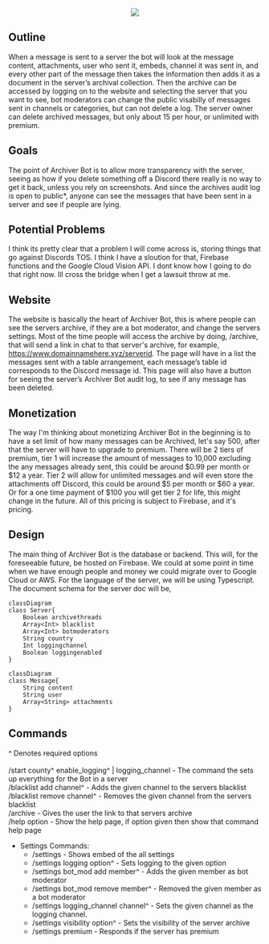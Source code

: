 <div align="center">
  <img align="center" src="https://github.com/tonymoooon543/Archiver-Bot/blob/master/images/archiver-logo.png">
</div>

## Outline
When a message is sent to a server the bot will look at the message content, 
attachments, user who sent it, embeds, channel it was sent in, and every other part 
of the message then takes the information then adds it as a document in the 
server’s archival collection. Then the archive can be accessed by logging on to 
the website and selecting the server that you want to see, bot moderators can change 
the public visabilly of messages sent in channels or categories, but can not delete a 
log. The server owner can delete archived messages, but only about 15 per hour, or unlimited with premium. 

## Goals
The point of Archiver Bot is to allow more transparency with the server, 
seeing as how if you delete something off a Discord there really is no way 
to get it back, unless you rely on screenshots. And since the archives audit 
log is open to public*, anyone can see the messages that have been sent in a server and see if people are lying.

## Potential Problems 
I think its pretty clear that a problem I will come across is, storing things that go against Discords TOS. I think I have a sloution for that, Firebase functions and the Google Cloud Vision API. I dont know how I going to do that right now. Ill cross the bridge when I get a lawsuit throw at me.

## Website
The website is basically the heart of Archiver Bot, this is where people can see 
the servers archive, if they are a bot moderator, and change the servers settings. 
Most of the time people will access the archive by doing, /archive, that will send a 
link in chat to that server's archive, for example, https://www.domainnamehere.xyz/serverid. 
The page will have in a list the messages sent with a table arrangement, each message’s table 
id corresponds to the Discord message id. This page will also have a button for seeing the server’s 
Archiver Bot audit log, to see if any message has been deleted.

## Monetization
The way I'm thinking about monetizing Archiver Bot in the beginning is to have a set limit of how 
many messages can be Archived, let's say 500, after that the server will have to upgrade to premium. 
There will be 2 tiers of premium, tier 1 will increase the amount of messages to 10,000 excluding the any 
messages already sent, this could be around $0.99 per month or $12 a year. Tier 2 will allow for unlimited 
messages and will even store the attachments off Discord, this could be around $5 per month or $60 a year. 
Or for a one time payment of $100 you will get tier 2 for life, this might change in the future. 
All of this pricing is subject to Firebase, and it's pricing.

## Design
The main thing of Archiver Bot is the database or backend. This will, for the foreseeable future, be hosted on Firebase. 
We could at some point in time when we have enough people and money we could migrate over to Google Cloud or AWS. 
For the language of the server, we will be using Typescript. The document schema for the server doc will be,

```mermaid
classDiagram
class Server{
    Boolean archivethreads
    Array<Int> blacklist
    Array<Int> botmoderators
    String country
    Int loggingchannel
    Boolean loggingenabled
}
```
```mermaid
classDiagram
class Message{
    String content
    String user
    Array<String> attachments
}
```

## Commands
^ Denotes required options<br>
<br>
/start county^ enable_logging^ | logging_channel - The command the sets up everything for the Bot in a server<br>
/blacklist add channel^ - Adds the given channel to the servers blacklist<br>
/blacklist remove channel^ - Removes the given channel from the servers blacklist<br>
/archive - Gives the user the link to that servers archive<br>
/help option - Show the help page, if option given then show that command help page<br>
* Settings Commands:<br>
  * /settings - Shows embed of the all settings<br>
  * /settings logging option^ - Sets logging to the given option<br>
  * /settings bot_mod add member^ - Adds the given member as bot moderator<br>
  * /settings bot_mod remove member^ - Removed the given member as a bot moderator<br>
  * /settings logging_channel channel^ - Sets the given channel as the logging channel.<br>
  * /settings visibility option^ - Sets the visibility of the server archive<br>
  * /settings premium - Responds if the server has premium<br>

